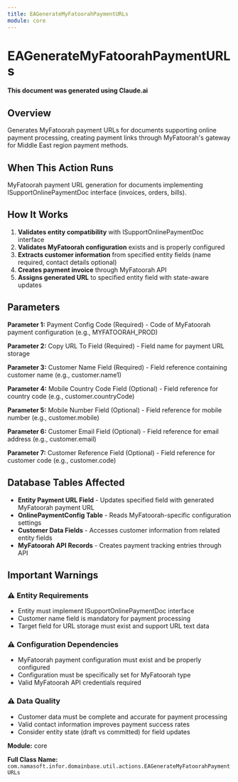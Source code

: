 ```yaml
---
title: EAGenerateMyFatoorahPaymentURLs
module: core
---
```



<div class='entity-flows'>

# EAGenerateMyFatoorahPaymentURLs

**This document was generated using Claude.ai**

## Overview

Generates MyFatoorah payment URLs for documents supporting online payment processing, creating payment links through MyFatoorah's gateway for Middle East region payment methods.

## When This Action Runs

MyFatoorah payment URL generation for documents implementing ISupportOnlinePaymentDoc interface (invoices, orders, bills).

## How It Works

1. **Validates entity compatibility** with ISupportOnlinePaymentDoc interface
2. **Validates MyFatoorah configuration** exists and is properly configured
3. **Extracts customer information** from specified entity fields (name required, contact details optional)
4. **Creates payment invoice** through MyFatoorah API
5. **Assigns generated URL** to specified entity field with state-aware updates

## Parameters

**Parameter 1:** Payment Config Code (Required) - Code of MyFatoorah payment configuration (e.g., MYFATOORAH_PROD)

**Parameter 2:** Copy URL To Field (Required) - Field name for payment URL storage

**Parameter 3:** Customer Name Field (Required) - Field reference containing customer name (e.g., customer.name1)

**Parameter 4:** Mobile Country Code Field (Optional) - Field reference for country code (e.g., customer.countryCode)

**Parameter 5:** Mobile Number Field (Optional) - Field reference for mobile number (e.g., customer.mobile)

**Parameter 6:** Customer Email Field (Optional) - Field reference for email address (e.g., customer.email)

**Parameter 7:** Customer Reference Field (Optional) - Field reference for customer code (e.g., customer.code)

## Database Tables Affected

- **Entity Payment URL Field** - Updates specified field with generated MyFatoorah payment URL
- **OnlinePaymentConfig Table** - Reads MyFatoorah-specific configuration settings
- **Customer Data Fields** - Accesses customer information from related entity fields
- **MyFatoorah API Records** - Creates payment tracking entries through API

## Important Warnings

### ⚠️ Entity Requirements
- Entity must implement ISupportOnlinePaymentDoc interface
- Customer name field is mandatory for payment processing
- Target field for URL storage must exist and support URL text data

### ⚠️ Configuration Dependencies
- MyFatoorah payment configuration must exist and be properly configured
- Configuration must be specifically set for MyFatoorah type
- Valid MyFatoorah API credentials required

### ⚠️ Data Quality
- Customer data must be complete and accurate for payment processing
- Valid contact information improves payment success rates
- Consider entity state (draft vs committed) for field updates

**Module:** core

**Full Class Name:** `com.namasoft.infor.domainbase.util.actions.EAGenerateMyFatoorahPaymentURLs`


</div>